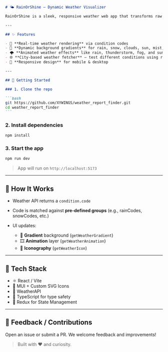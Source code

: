 ````markdown
# 🌤️ RainOrShine — Dynamic Weather Visualizer

RainOrShine is a sleek, responsive weather web app that transforms raw weather conditions into rich visual experiences. From stormy skies to sunny days, the UI adjusts with gradients, animations, and icons — all driven by condition codes.

---

## ✨ Features

- 🔁 **Real-time weather rendering** via condition codes
- 🎨 **Dynamic background gradients** for rain, snow, clouds, sun, mist, and more
- 🌩️ **Animated weather effects** like rain, thunderstorm, fog, and sunshine
- 🌐 **City-based weather fetcher** — test different conditions using real-world locations
- 📱 **Responsive design** for mobile & desktop

---

## 🚀 Getting Started

### 1. Clone the repo

```bash
git https://github.com/XYWINGS/weather_report_finder.git
cd weather_report_finder
```
````

### 2. Install dependencies

```bash
npm install
```

### 3. Start the app

```bash
npm run dev
```

> App will run on `http://localhost:5173`

---

## 🧠 How It Works

- Weather API returns a `condition.code`
- Code is matched against **pre-defined groups** (e.g., rainCodes, snowCodes, etc.)
- UI updates:

  - 🌈 **Gradient** background (`getWeatherGradient`)
  - 🎞️ **Animation** layer (`getWeatherAnimation`)
  - 🧊 **Iconography** (`getWeatherIcon`)

---

## 🧩 Tech Stack

- ⚛️ React / Vite
- 🌈 MUI + Custom SVG Icons
- 🔁 WeatherAPI
- 🧪 TypeScript for type safety
- 🧊 Redux for State Management

---

## 💬 Feedback / Contributions

Open an issue or submit a PR. We welcome feedback and improvements!

> Built with ❤️ and curiosity.

```
